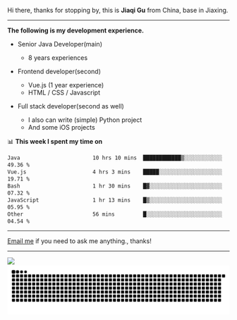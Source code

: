 Hi there, thanks for stopping by, this is **Jiaqi Gu** from China, base in Jiaxing.

---

**The following is my development experience.**

- Senior Java Developer(main)
  - 8 years experiences

- Frontend developer(second)
  - Vue.js (1 year experience)
  - HTML / CSS / Javascript
  
- Full stack developer(second as well)
  - I also can write (simple) Python project
  - And some iOS projects

📊 **This week I spent my time on**
<!--START_SECTION:waka-->

```text
Java                       10 hrs 10 mins  ████████████▒░░░░░░░░░░░░   49.36 %
Vue.js                     4 hrs 3 mins    █████░░░░░░░░░░░░░░░░░░░░   19.71 %
Bash                       1 hr 30 mins    █▓░░░░░░░░░░░░░░░░░░░░░░░   07.32 %
JavaScript                 1 hr 13 mins    █▒░░░░░░░░░░░░░░░░░░░░░░░   05.95 %
Other                      56 mins         █░░░░░░░░░░░░░░░░░░░░░░░░   04.54 %
```

<!--END_SECTION:waka-->

---

[Email me](mailto:htk2klwgr@mozmail.com?subject=Hiring_from_GitHub) if you need to ask me anything., thanks!

---

![]( https://visitor-badge.glitch.me/badge?page_id=githubgujiaqi)
![]( https://github.com/droid-Q/droid-Q/raw/output/github-contribution-grid-snake.svg#gh-dark-mode-only)

